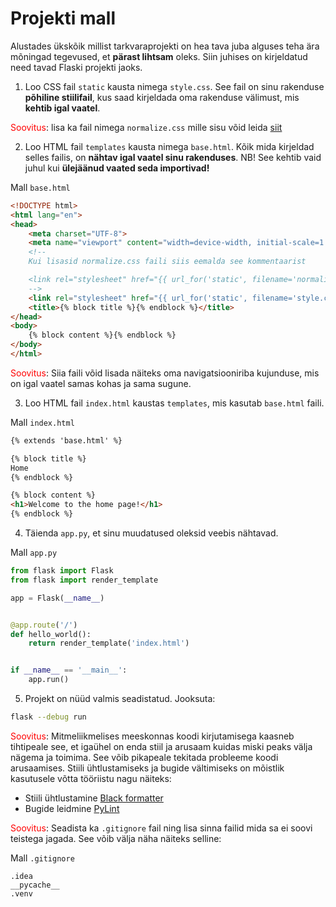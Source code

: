 # Projekti mall

Alustades ükskõik millist tarkvaraprojekti on hea tava juba alguses teha ära mõningad tegevused, et **pärast lihtsam** oleks. Siin juhises on kirjeldatud need tavad Flaski projekti jaoks.

1. Loo CSS fail `static` kausta nimega `style.css`. See fail on sinu rakenduse **põhiline stiilifail**, kus saad kirjeldada oma rakenduse välimust, mis **kehtib igal vaatel**. 

<span style="color: red">Soovitus</span>: lisa ka fail nimega `normalize.css` mille sisu võid leida [siit](https://necolas.github.io/normalize.css/)

2. Loo HTML fail `templates` kausta nimega `base.html`. Kõik mida kirjeldad selles failis, on **nähtav igal vaatel sinu rakenduses**. NB! See kehtib vaid juhul kui **ülejäänud vaated seda importivad!**

Mall `base.html`
```html
<!DOCTYPE html>
<html lang="en">
<head>
    <meta charset="UTF-8">
    <meta name="viewport" content="width=device-width, initial-scale=1.0">
    <!--
    Kui lisasid normalize.css faili siis eemalda see kommentaarist

    <link rel="stylesheet" href="{{ url_for('static', filename='normalize.css') }}">
    -->
    <link rel="stylesheet" href="{{ url_for('static', filename='style.css') }}">
    <title>{% block title %}{% endblock %}</title>
</head>
<body>
    {% block content %}{% endblock %}
</body>
</html>
```

<span style="color: red">Soovitus</span>: Siia faili võid lisada näiteks oma navigatsiooniriba kujunduse, mis on igal vaatel samas kohas ja sama sugune.

3. Loo HTML fail `index.html` kaustas `templates`, mis kasutab `base.html` faili. 

Mall `index.html`
```html
{% extends 'base.html' %}

{% block title %}
Home
{% endblock %}

{% block content %}
<h1>Welcome to the home page!</h1>
{% endblock %}
```

4. Täienda `app.py`, et sinu muudatused oleksid veebis nähtavad.

Mall `app.py`
```python
from flask import Flask
from flask import render_template

app = Flask(__name__)


@app.route('/')
def hello_world(): 
    return render_template('index.html')


if __name__ == '__main__':
    app.run()
```

5. Projekt on nüüd valmis seadistatud. Jooksuta:
```bash
flask --debug run
```

<span style="color: red">Soovitus</span>: Mitmeliikmelises meeskonnas koodi kirjutamisega kaasneb tihtipeale see, et igaühel on enda stiil ja arusaam kuidas miski peaks välja nägema ja toimima. See võib pikapeale tekitada probleeme koodi arusaamises. Stiili ühtlustamiseks ja bugide vältimiseks on mõistlik kasutusele võtta tööriistu nagu näiteks:

- Stiili ühtlustamine [Black formatter](https://github.com/psf/black)
- Bugide leidmine [PyLint](https://www.pylint.org/)

<span style="color: red">Soovitus</span>: Seadista ka `.gitignore` fail ning lisa sinna failid mida sa ei soovi teistega jagada. See võib välja näha näiteks selline:

Mall `.gitignore`
```.ignore
.idea
__pycache__
.venv
```